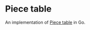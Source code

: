 # Piece table

An implementation of [Piece table](https://en.wikipedia.org/wiki/Piece_table) in Go.
